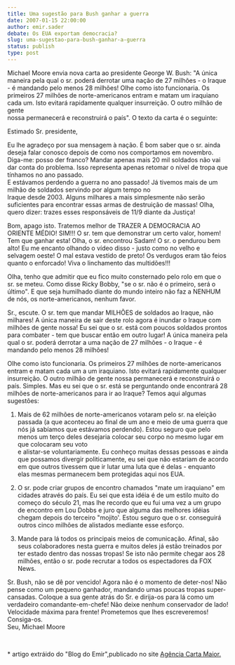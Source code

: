 ```yaml
---
title: Uma sugestão para Bush ganhar a guerra
date: 2007-01-15 22:00:00
author: emir.sader
debate: Os EUA exportam democracia?
slug: uma-sugestao-para-bush-ganhar-a-guerra
status: publish 
type: post
---
```


Michael Moore envia nova carta ao presidente George W. Bush: "A única maneira pela qual o sr. poderá derrotar uma nação de 27 milhões - o Iraque - é mandando pelo menos 28 milhões! Olhe como isto funcionaria. Os primeiros 27 milhões de norte-americanos entram e matam um iraquiano cada um. Isto evitará rapidamente qualquer insurreição. O outro milhão de gente  
nossa permanecerá e reconstruirá o país". O texto da carta é o seguinte:


Estimado Sr. presidente,


Eu lhe agradeço por sua mensagem à nação. É bom saber que o sr. ainda deseja falar conosco depois de como nos comportamos em novembro. Diga-me: posso der franco? Mandar apenas mais 20 mil soldados não vai dar conta do problema. Isso representa apenas retomar o nível de tropa que tínhamos no ano passado.  
E estávamos perdendo a guerra no ano passado! Já tivemos mais de um milhão de soldados servindo por algum tempo no  
Iraque desde 2003. Alguns milhares a mais simplesmente não serão suficientes para encontrar essas armas de destruição de massas! Olha, quero dizer: trazes esses responsáveis de 11/9 diante da Justiça!


Bom, apago isto. Tratemos melhor de TRAZER A DEMOCRACIA AO ORIENTE MÉDIO! SIM!!! O sr. tem que demonstrar um certo valor, homem! Tem que ganhar esta! Olha, o sr. encontrou Sadam! O sr. o pendurou bem alto! Eu me encanto olhando o vídeo disso - justo como no velho e selvagem oeste! O mal estava vestido de preto! Os verdugos eram tão feios quanto o enforcado! Viva o linchamento das multidões!!!


Olha, tenho que admitir que eu fico muito consternado pelo rolo em que o sr. se meteu. Como disse Ricky Bobby, "se o sr. não é o primeiro, será o último". E que seja humilhado diante do mundo inteiro não faz a NENHUM de nós, os norte-americanos, nenhum favor.


Sr., escute. O sr. tem que mandar MILHÕES de soldados ao Iraque, não milhares! A única maneira de sair deste rolo agora é inundar o Iraque com milhões de gente nossa! Eu sei que o sr. está com poucos soldados prontos para combater - tem que buscar então em outro lugar! A única maneira pela qual o sr. poderá derrotar a uma nação de 27 milhões - o Iraque - é  
mandando pelo menos 28 milhões!


Olhe como isto funcionaria. Os primeiros 27 milhões de norte-americanos entram e matam cada um a um iraquiano. Isto evitará rapidamente qualquer insurreição. O outro milhão de gente nossa permanecerá e reconstruirá o país. Simples. Mas eu sei que o sr. está se perguntando onde encontrará 28 milhões de norte-americanos para ir ao Iraque? Temos aqui algumas sugestões:  
1. Mais de 62 milhões de norte-americanos votaram pelo sr. na eleição passada (a que aconteceu ao final de um ano e meio de uma guerra que nós já sabíamos que estávamos perdendo). Estou seguro que pelo menos um terço deles desejaria colocar seu corpo no mesmo lugar em que colocaram seu voto  
e alistar-se voluntariamente. Eu conheço muitas dessas pessoas e ainda que possamos divergir politicamente, eu sei que não estariam de acordo em que outros tivessem que ir lutar uma luta que é delas - enquanto elas mesmas permanecem bem protegidas aqui nos EUA.


2. O sr. pode criar grupos de encontro chamados "mate um iraquiano" em cidades através do país. Eu sei que esta idéia é de um estilo muito do começo do século 21, mas lhe recordo que eu fui uma vez a um grupo de encontro em Lou Dobbs e juro que alguma das melhores idéias chegam depois do terceiro "mojito'. Estou seguro que o sr. conseguirá outros cinco milhões de alistados mediante esse esforço.


3. Mande para lá todos os principais meios de comunicação. Afinal, são seus colaboradores nesta guerra e muitos deles já estão treinados por ter estado dentro das nossas tropas! Se isto não permite chegar aos 28 milhões, então o sr. pode recrutar a todos os espectadores da FOX News.


Sr. Bush, não se dê por vencido! Agora não é o momento de deter-nos! Não pense como um pequeno ganhador, mandando umas poucas tropas super-cansadas. Coloque a sua gente atrás do Sr. e dirija-os para lá como um verdadeiro comandante-em-chefe! Não deixe nenhum conservador de lado! Velocidade máxima para frente! Prometemos que lhes escreveremos! Consiga-os.  
Seu, Michael Moore


 


\* artigo extráido do "Blog do Emir",publicado no site [Agência Carta Maior.](http://agenciacartamaior.uol.com.br/templates/index.cfm?alterarHomeAtual=1)


